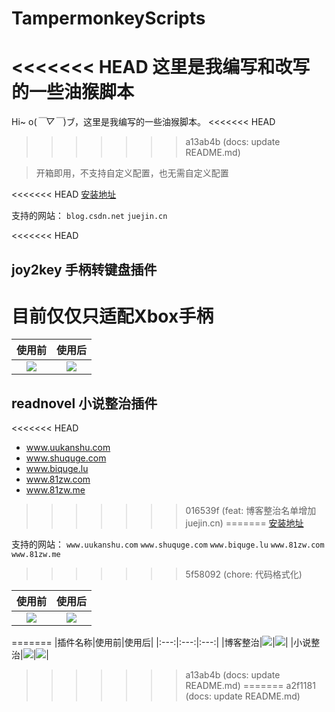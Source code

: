 # TampermonkeyScripts

<<<<<<< HEAD
这里是我编写和改写的一些油猴脚本
=======
Hi~ o(*￣▽￣*)ブ，这里是我编写的一些油猴脚本。
<<<<<<< HEAD
>>>>>>> a13ab4b (docs: update README.md)

> 开箱即用，不支持自定义配置，也无需自定义配置

<<<<<<< HEAD
[安装地址](https://greasyfork.org/zh-CN/scripts/436382-%E5%8D%9A%E5%AE%A2%E6%95%B4%E6%B2%BB)

支持的网站：
`blog.csdn.net`
`juejin.cn`

<<<<<<< HEAD
## joy2key 手柄转键盘插件

目前仅仅只适配Xbox手柄
=======
|使用前|使用后|
|:---:|:---:|
|![](https://static.gausszhou.top/data/image/github/csdn_1.png)|![](https://static.gausszhou.top/data/image/github/csdn_2.png)|


## readnovel 小说整治插件
<<<<<<< HEAD

- www.uukanshu.com
- www.shuquge.com
- www.biquge.lu
- www.81zw.com
- www.81zw.me
>>>>>>> 016539f (feat: 博客整治名单增加juejin.cn)
=======
[安装地址](https://greasyfork.org/zh-CN/scripts/429917-%E5%B0%8F%E8%AF%B4%E6%95%B4%E6%B2%BB)

支持的网站：
`www.uukanshu.com` 
`www.shuquge.com` 
`www.biquge.lu` 
`www.81zw.com` 
`www.81zw.me`
>>>>>>> 5f58092 (chore:  代码格式化)

|使用前|使用后|
|:---:|:---:|
|![](https://static.gausszhou.top/data/image/github/uukanshu_1.png)|![](https://static.gausszhou.top/data/image/github/uukanshu_2.png)|
=======
|插件名称|使用前|使用后|
|:---:|:---:|:---:|
|博客整治|![](https://static.gausszhou.top/data/image/github/csdn_1.png)|![](https://static.gausszhou.top/data/image/github/csdn_2.png)|
|小说整治|![](https://static.gausszhou.top/data/image/github/uukanshu_1.png)|![](https://static.gausszhou.top/data/image/github/uukanshu_2.png)|
>>>>>>> a13ab4b (docs: update README.md)
=======
>>>>>>> a2f1181 (docs: update README.md)
